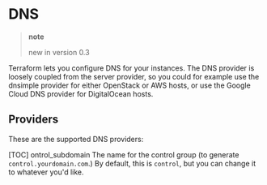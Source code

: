 # DNS

> **note**
> 
> new in version 0.3

Terraform lets you configure DNS for your instances. The DNS provider is
loosely coupled from the server provider, so you could for example use
the dnsimple provider for either OpenStack or AWS hosts, or use the
Google Cloud DNS provider for DigitalOcean hosts.

## Providers

These are the supported DNS providers:

\[TOC\] ontrol\_subdomain The name for the control group (to generate
`control.yourdomain.com`.) By default, this is `control`, but you can
change it to whatever you'd like.

